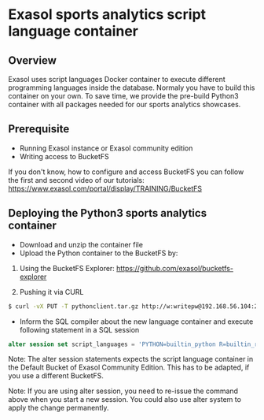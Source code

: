 
# Exasol sports analytics script language container

## Overview

Exasol uses script languages Docker container to execute different programming
languages inside the database. Normaly you have to build this container on your own.
To save time, we provide the pre-build Python3 container with all packages needed
for our sports analytics showcases.

## Prerequisite

* Running Exasol instance or Exasol community edition
* Writing access to BucketFS

If you don't know, how to configure and access BucketFS you can
follow the first and second video of our tutorials:
https://www.exasol.com/portal/display/TRAINING/BucketFS


## Deploying the Python3 sports analytics container

* Download and unzip the container file
* Upload the Python container to the BucketFS by:

1) Using the BucketFS Explorer: https://github.com/exasol/bucketfs-explorer

2) Pushing it via CURL
```bash
$ curl -vX PUT -T pythonclient.tar.gz http://w:writepw@192.168.56.104:2580/py/pythonclient.tar.gz
```

* Inform the SQL compiler about the new language container and execute following statement in a SQL session
```SQL
alter session set script_languages = 'PYTHON=builtin_python R=builtin_r JAVA=builtin_java PY2=localzmq+protobuf:///bfsdefault/default/EXAClusterOS/ScriptLanguages-6.0.0#buckets/bfsdefault/py/pythonclient/python2/client PY3=localzmq+protobuf:///bfsdefault/default/EXAClusterOS/ScriptLanguages-6.0.0#buckets/bfsdefault/py/pythonclient/python3/client';
```

Note: The alter session statements expects the script language container in the Default Bucket of Exasol Community Edition.
This has to be adapted, if you use a different BucketFS.

Note:
If you are using alter session, you need to re-issue the command above when you start a new session.
You could also use alter system to apply the change permanently.

